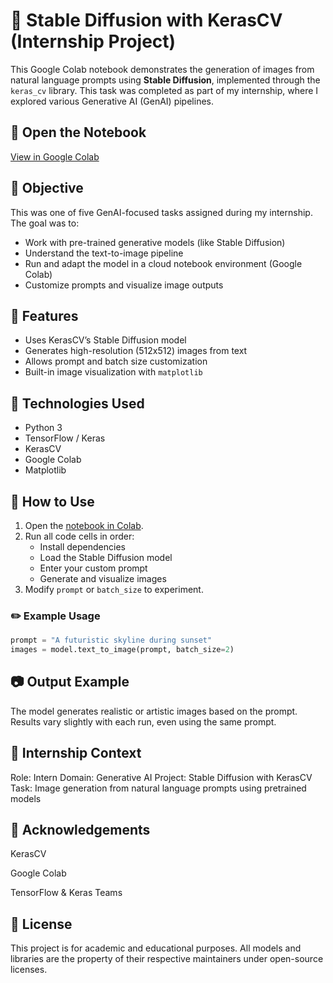 # 🧠 Stable Diffusion with KerasCV (Internship Project)

This Google Colab notebook demonstrates the generation of images from natural language prompts using **Stable Diffusion**, implemented through the `keras_cv` library. This task was completed as part of my internship, where I explored various Generative AI (GenAI) pipelines.

## 🔗 Open the Notebook

[View in Google Colab](https://colab.research.google.com/drive/1aij9JfccZU9G9y1QrljRJ1_S3J07lHa9#scrollTo=kbRwbwqSctxf)

## 🎯 Objective

This was one of five GenAI-focused tasks assigned during my internship. The goal was to:

- Work with pre-trained generative models (like Stable Diffusion)
- Understand the text-to-image pipeline
- Run and adapt the model in a cloud notebook environment (Google Colab)
- Customize prompts and visualize image outputs

## 🚀 Features

- Uses KerasCV’s Stable Diffusion model
- Generates high-resolution (512x512) images from text
- Allows prompt and batch size customization
- Built-in image visualization with `matplotlib`

## 🔧 Technologies Used

- Python 3
- TensorFlow / Keras
- KerasCV
- Google Colab
- Matplotlib

## 🧪 How to Use

1. Open the [notebook in Colab](https://colab.research.google.com/drive/1aij9JfccZU9G9y1QrljRJ1_S3J07lHa9#scrollTo=kbRwbwqSctxf).
2. Run all code cells in order:
   - Install dependencies
   - Load the Stable Diffusion model
   - Enter your custom prompt
   - Generate and visualize images
3. Modify `prompt` or `batch_size` to experiment.

### ✏️ Example Usage

```python
prompt = "A futuristic skyline during sunset"
images = model.text_to_image(prompt, batch_size=2)
```

## 📷 Output Example
The model generates realistic or artistic images based on the prompt. Results vary slightly with each run, even using the same prompt.

## 💼 Internship Context
Role: Intern
Domain: Generative AI
Project: Stable Diffusion with KerasCV
Task: Image generation from natural language prompts using pretrained models

## 🙌 Acknowledgements
KerasCV

Google Colab

TensorFlow & Keras Teams

## 📄 License
This project is for academic and educational purposes. All models and libraries are the property of their respective maintainers under open-source licenses.
